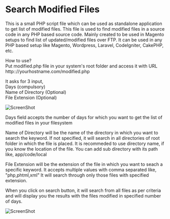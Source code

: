 # Search Modified Files
This is a small PHP script file which can be used as standalone application to get list of modified files.
This file is used to find modified files in a source code in any PHP based source code. Mainly created to be used in Magento setups to find list of updated/modified files over FTP. It can be used in any PHP based setup like Magento, Wordpress, Laravel, CodeIgniter, CakePHP, etc.

How to use?<br />
Put modified.php file in your system's root folder and access it with URL<br />
http:://yourhostname.com/modified.php

It asks for 3 input, <br />
Days (compulsory) <br />
Name of Directory (Optional)<br />
File Extension (Optional)

![ScreenShot](https://jsutariya.files.wordpress.com/2017/08/modified-script.png?w=800)

Days field accepts the number of days for which you want to get the list of modified files in your filesystem

Name of Directory will be the name of the directory in which you want to search the keyword. If not specified, it will search in all directories of root folder in which the file is placed. It is recommeded to use directory name, if you know the location of the file. You can add sub directory with its path like, app/code/local

File Extension will be the extension of the file in which you want to seach a specific keyword. It accepts multiple values with comma separated like, "php,phtml,xml" It will search through only those files with specified extension.

When you click on search button, it will search from all files as per criteria and will display you the results with the files modified in specified number of days.

![ScreenShot](https://jsutariya.files.wordpress.com/2017/08/modified-script-list.png?w=800)
